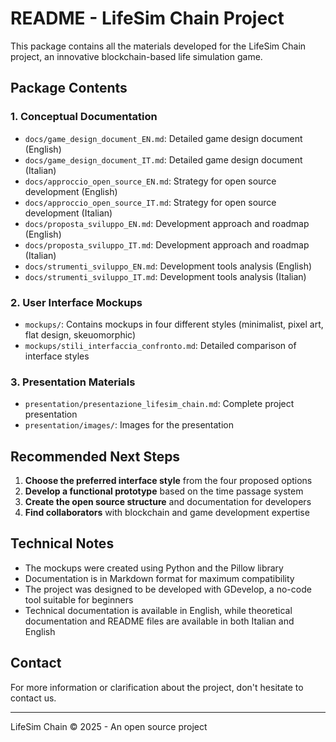 # README - LifeSim Chain Project

This package contains all the materials developed for the LifeSim Chain project, an innovative blockchain-based life simulation game.

## Package Contents

### 1. Conceptual Documentation
- `docs/game_design_document_EN.md`: Detailed game design document (English)
- `docs/game_design_document_IT.md`: Detailed game design document (Italian)
- `docs/approccio_open_source_EN.md`: Strategy for open source development (English)
- `docs/approccio_open_source_IT.md`: Strategy for open source development (Italian)
- `docs/proposta_sviluppo_EN.md`: Development approach and roadmap (English)
- `docs/proposta_sviluppo_IT.md`: Development approach and roadmap (Italian)
- `docs/strumenti_sviluppo_EN.md`: Development tools analysis (English)
- `docs/strumenti_sviluppo_IT.md`: Development tools analysis (Italian)

### 2. User Interface Mockups
- `mockups/`: Contains mockups in four different styles (minimalist, pixel art, flat design, skeuomorphic)
- `mockups/stili_interfaccia_confronto.md`: Detailed comparison of interface styles

### 3. Presentation Materials
- `presentation/presentazione_lifesim_chain.md`: Complete project presentation
- `presentation/images/`: Images for the presentation

## Recommended Next Steps

1. **Choose the preferred interface style** from the four proposed options
2. **Develop a functional prototype** based on the time passage system
3. **Create the open source structure** and documentation for developers
4. **Find collaborators** with blockchain and game development expertise

## Technical Notes

- The mockups were created using Python and the Pillow library
- Documentation is in Markdown format for maximum compatibility
- The project was designed to be developed with GDevelop, a no-code tool suitable for beginners
- Technical documentation is available in English, while theoretical documentation and README files are available in both Italian and English

## Contact

For more information or clarification about the project, don't hesitate to contact us.

---

LifeSim Chain © 2025 - An open source project
